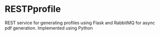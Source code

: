 # RESTPprofile

REST service for generating profiles using Flask and RabbitMQ for async pdf generation. Implemented using Python

